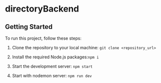 # directoryBackend

## Getting Started

To run this project, follow these steps:

1. Clone the repository to your local machine: `git clone <repository_url>`

2. Install the required Node.js packages:`npm i`

4. Start the development server: `npm start`

5. Start with nodemon server: `npm run dev`
